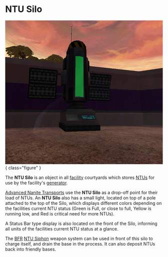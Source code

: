 # NTU Silo

![](../images/NTUSiloPicture.jpg){ class="figure" }

The **NTU Silo** is an
object in all [facility](Facilities.md) courtyards which stores
[NTUs](../items/NTU.md) for use by the facility's
[generator](../items/Generator.md).

[Advanced Nanite Transports](../vehicles/Advanced_Nanite_Transport.md) use the
**NTU Silo** as a drop-off point for their load of NTUs. An **NTU Silo** also
has a small light, located on top of a pole attached to the top of the Silo,
which displays different colors depending on the facilities current NTU status
(Green is Full, or close to full, Yellow is running low, and Red is critical
need for more NTUs).

A Status Bar type display is also located on the front of the Silo, informing
all units of the facilities current NTU status at a glance.

The [BFR](../vehicles/BattleFrame_Robotics.md)
[NTU Siphon](../weapons/NTU_Siphon.md) weapon system can be used in front of
this silo to charge itself, and drain the base in the process. It can also
deposit NTUs back into friendly bases.
